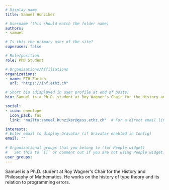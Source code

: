 ```yaml
---
# Display name
title: Samuel Hunziker

# Username (this should match the folder name)
authors:
- samuel

# Is this the primary user of the site?
superuser: false

# Role/position
role: PhD Student

# Organizations/Affiliations
organizations:
- name: ETH Zürich
  url: "https://inf.ethz.ch"

# Short bio (displayed in user profile at end of posts)
bio: Samuel is a Ph.D. student at Roy Wagner's Chair for the History and Philosophy of Mathematics. He works on the history of type theory and its relation to programming errors.

social:
- icon: envelope
  icon_pack: fas
  link: "mailto:samuel.hunziker@gess.ethz.ch"  # For a direct email link, use "mailto:test@example.org".

interests:
# Enter email to display Gravatar (if Gravatar enabled in Config)
email: ""
  
# Organizational groups that you belong to (for People widget)
#   Set this to `[]` or comment out if you are not using People widget.  
user_groups:
---
```


Samuel is a Ph.D. student at Roy Wagner's Chair for the History and Philosophy of Mathematics. He works on the history of type theory and its relation to programming errors.